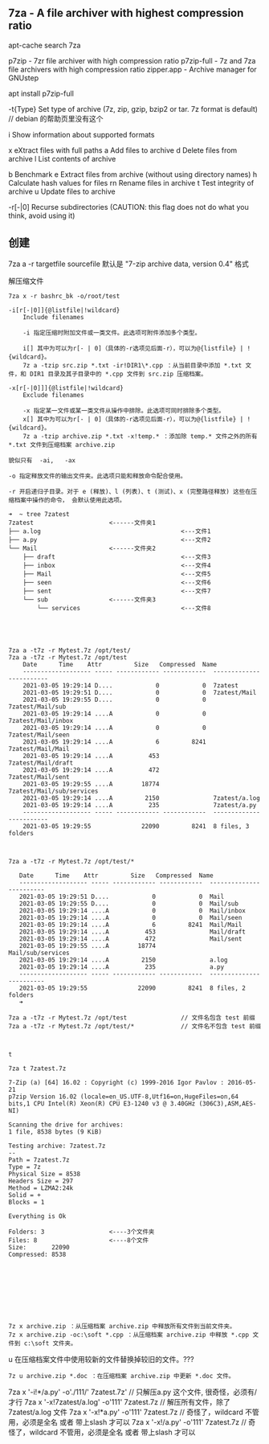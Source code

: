 ## 7za - A file archiver with highest compression ratio

apt-cache search 7za

p7zip - 7zr file archiver with high compression ratio
p7zip-full - 7z and 7za file archivers with high compression ratio
zipper.app - Archive manager for GNUstep

apt install p7zip-full



-t{Type}
    Set type of archive 
    (7z, zip, gzip, bzip2 or tar. 7z format is default)     // debian 的帮助页里没有这个

i      Show information about supported formats

x      eXtract files with full paths
a      Add files to archive
d      Delete files from archive
l      List contents of archive

b      Benchmark
e      Extract files from archive (without using directory names)
h      Calculate hash values for files
rn     Rename files in archive
t      Test integrity of archive
u      Update files to archive



-r[-|0]
    Recurse subdirectories (CAUTION: this flag does not do what you think, avoid using it)
 







## 创建

7za a -r targetfile   sourcefile
    默认是 "7-zip archive data, version 0.4" 格式


解压缩文件

    7za x -r bashrc_bk -o/root/test

    -i[r[-|0]]{@listfile|!wildcard}
        Include filenames
        
        -i 指定压缩时附加文件或一类文件。此选项可附件添加多个类型。
        
        i[] 其中为可以为r[- | 0]（具体的-r选项见后面-r），可以为@{listfile} | !{wildcard}。
        7z a -tzip src.zip *.txt -ir!DIR1\*.cpp ：从当前目录中添加 *.txt 文件，和 DIR1 目录及其子目录中的 *.cpp 文件到 src.zip 压缩档案。

    -x[r[-|0]]]{@listfile|!wildcard}
        Exclude filenames
        
        -x 指定某一文件或某一类文件从操作中排除。此选项可同时排除多个类型。
        x[] 其中为可以为r[- | 0]（具体的-r选项见后面-r），可以为@{listfile} | !{wildcard}。
        7z a -tzip archive.zip *.txt -x!temp.* ：添加除 temp.* 文件之外的所有 *.txt 文件到压缩档案 archive.zip

    貌似只有  -ai,   -ax

    -o 指定释放文件的输出文件夹。此选项只能和释放命令配合使用。

    -r 开启递归子目录。对于 e (释放)、l (列表)、t (测试)、x (完整路径释放) 这些在压缩档案中操作的命令， 会默认使用此选项。





```
➜  ~ tree 7zatest
7zatest                     <------文件夹1
├── a.log                                       <---文件1
├── a.py                                        <---文件2
└── Mail                    <------文件夹2
    ├── draft                                   <---文件3
    ├── inbox                                   <---文件4
    ├── Mail                                    <---文件5
    ├── seen                                    <---文件6
    ├── sent                                    <---文件7
    └── sub                 <------文件夹3
        └── services                            <---文件8





7za a -t7z -r Mytest.7z /opt/test/
7za a -t7z -r Mytest.7z /opt/test
    Date      Time    Attr         Size   Compressed  Name
    ------------------- ----- ------------ ------------  ------------------------
    2021-03-05 19:29:14 D....            0            0  7zatest
    2021-03-05 19:29:51 D....            0            0  7zatest/Mail
    2021-03-05 19:29:55 D....            0            0  7zatest/Mail/sub
    2021-03-05 19:29:14 ....A            0            0  7zatest/Mail/inbox
    2021-03-05 19:29:14 ....A            0            0  7zatest/Mail/seen
    2021-03-05 19:29:14 ....A            6         8241  7zatest/Mail/Mail
    2021-03-05 19:29:14 ....A          453               7zatest/Mail/draft
    2021-03-05 19:29:14 ....A          472               7zatest/Mail/sent
    2021-03-05 19:29:55 ....A        18774               7zatest/Mail/sub/services
    2021-03-05 19:29:14 ....A         2150               7zatest/a.log
    2021-03-05 19:29:14 ....A          235               7zatest/a.py
    ------------------- ----- ------------ ------------  ------------------------
    2021-03-05 19:29:55              22090         8241  8 files, 3 folders



7za a -t7z -r Mytest.7z /opt/test/*

   Date      Time    Attr         Size   Compressed  Name
   ------------------- ----- ------------ ------------  ------------------------
   2021-03-05 19:29:51 D....            0            0  Mail
   2021-03-05 19:29:55 D....            0            0  Mail/sub
   2021-03-05 19:29:14 ....A            0            0  Mail/inbox
   2021-03-05 19:29:14 ....A            0            0  Mail/seen
   2021-03-05 19:29:14 ....A            6         8241  Mail/Mail
   2021-03-05 19:29:14 ....A          453               Mail/draft
   2021-03-05 19:29:14 ....A          472               Mail/sent
   2021-03-05 19:29:55 ....A        18774               Mail/sub/services
   2021-03-05 19:29:14 ....A         2150               a.log
   2021-03-05 19:29:14 ....A          235               a.py
   ------------------- ----- ------------ ------------  ------------------------
   2021-03-05 19:29:55              22090         8241  8 files, 2 folders
   ➜

7za a -t7z -r Mytest.7z /opt/test               // 文件名包含 test 前缀
7za a -t7z -r Mytest.7z /opt/test/*             // 文件名不包含 test 前缀



t

7za t 7zatest.7z

7-Zip (a) [64] 16.02 : Copyright (c) 1999-2016 Igor Pavlov : 2016-05-21
p7zip Version 16.02 (locale=en_US.UTF-8,Utf16=on,HugeFiles=on,64 bits,1 CPU Intel(R) Xeon(R) CPU E3-1240 v3 @ 3.40GHz (306C3),ASM,AES-NI)

Scanning the drive for archives:
1 file, 8538 bytes (9 KiB)

Testing archive: 7zatest.7z
--
Path = 7zatest.7z
Type = 7z
Physical Size = 8538
Headers Size = 297
Method = LZMA2:24k
Solid = +
Blocks = 1

Everything is Ok

Folders: 3                  <----3个文件夹
Files: 8                    <----8个文件
Size:       22090
Compressed: 8538









7z x archive.zip ：从压缩档案 archive.zip 中释放所有文件到当前文件夹。
7z x archive.zip -oc:\soft *.cpp ：从压缩档案 archive.zip 中释放 *.cpp 文件到 c:\soft 文件夹。
```





u 在压缩档案文件中使用较新的文件替换掉较旧的文件。???

    7z u archive.zip *.doc ：在压缩档案 archive.zip 中更新 *.doc 文件。




7za x '-i!*/a.py' -o'./111/' 7zatest.7z'                // 只解压a.py 这个文件, 很奇怪，必须有/才行
7za x '-x!7zatest/a.log' -o'111'  7zatest.7z            // 解压所有文件，除了 7zatest/a.log 文件
7za x '-x!*a.py' -o'111'  7zatest.7z                    // 奇怪了，wildcard 不管用，必须是全名 或者 带上slash 才可以
7za x '-x!/a.py' -o'111'  7zatest.7z                    // 奇怪了，wildcard 不管用，必须是全名 或者 带上slash 才可以





